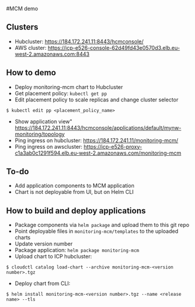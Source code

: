 #MCM demo

## Clusters
- Hubcluster: https://184.172.241.11:8443/hcmconsole/
- AWS cluster: https://icp-e526-console-62d49fd43e0570d3.elb.eu-west-2.amazonaws.com:8443

## How to demo
- Deploy monitoring-mcm chart to Hubcluster
- Get placement policy: `kubectl get pp`
- Edit placement policy to scale replicas and change cluster selector
```
$ kubectl edit pp <placement_policy_name>
```
- Show application view" https://184.172.241.11:8443/hcmconsole/applications/default/mynw-monitoring/topology
- Ping ingress on hubcluster: https://184.172.241.11/monitoring-mcm/
- Ping ingress on awscluster: https://icp-e526-proxy-c1a3ab0c1291f594.elb.eu-west-2.amazonaws.com/monitoring-mcm

## To-do
- Add application components to MCM application
- Chart is not deployable from UI, but on Helm CLI

## How to build and deploy applications
- Package components via `helm package` and upload them to this git repo
- Point deployable files in `monitoring-mcm/templates` to the uploaded charts
- Update version number
- Package application: `helm package monitoring-mcm`
- Upload chart to ICP hubcluster:
```
$ cloudctl catalog load-chart --archive monitoring-mcm-<version number>.tgz
```
- Deploy chart from CLI:
```
$ helm install monitoring-mcm-<version number>.tgz --name <release name> --tls
```
